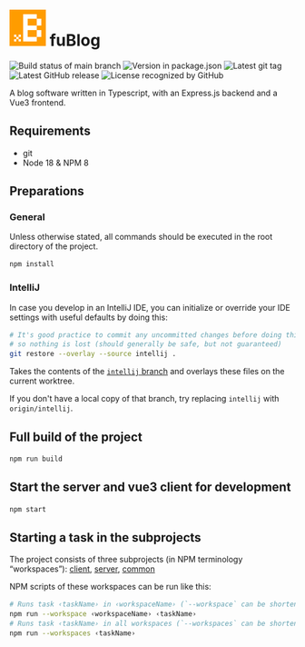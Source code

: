 # ![fumiX blog icon](./client/src/assets/favicon/favicon.svg) fuBlog
![Build status of main branch](https://img.shields.io/github/actions/workflow/status/FumiX/fuBlog/build.yml?style=flat-square&branch=main)
![Version in package.json](https://img.shields.io/github/package-json/v/FumiX/fuBlog?style=flat-square&label=package.json)
![Latest git tag](https://img.shields.io/github/v/tag/FumiX/fuBlog?style=flat-square&include_prereleases&sort=semver&label=git%20tag)
![Latest GitHub release](https://img.shields.io/github/v/release/FumiX/fuBlog?style=flat-square&include_prereleases&sort=semver&label=GitHub%20release)
![License recognized by GitHub](https://img.shields.io/github/license/FumiX/fuBlog?style=flat-square)


A blog software written in Typescript, with an Express.js backend and a Vue3 frontend.

## Requirements
* git
* Node 18 & NPM 8

## Preparations

### General

Unless otherwise stated, all commands should be executed in the
root directory of the project.


```bash
npm install
```

### IntelliJ

In case you develop in an IntelliJ IDE, you can initialize or override your IDE settings
with useful defaults by doing this:
```bash
# It's good practice to commit any uncommitted changes before doing this,
# so nothing is lost (should generally be safe, but not guaranteed)
git restore --overlay --source intellij .
```
Takes the contents of the [`intellij` branch](https://github.com/fumiX/fuBlog/tree/intellij)
and overlays these files on the current worktree.

If you don't have a local copy of that branch, try replacing `intellij` with `origin/intellij`.

## Full build of the project
```bash
npm run build
```

## Start the server and vue3 client for development
```bash
npm start
```

## Starting a task in the subprojects

The project consists of three subprojects (in NPM terminology “workspaces”):
[client](./client/), [server](./server/), [common](./common/)

NPM scripts of these workspaces can be run like this:
```bash
# Runs task ‹taskName› in ‹workspaceName› (`--workspace` can be shortened to `-w`)
npm run --workspace ‹workspaceName› ‹taskName›
# Runs task ‹taskName› in all workspaces (`--workspaces` can be shortened to `-ws`)
npm run --workspaces ‹taskName›
```

